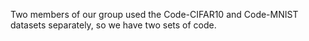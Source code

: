  Two members of our group used the Code-CIFAR10 and Code-MNIST datasets separately, so we have two sets of code. 